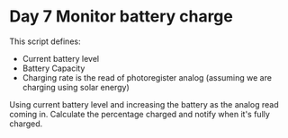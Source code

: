 # Day 7 Monitor battery charge

This script defines:
- Current battery level
- Battery Capacity
- Charging rate is the read of photoregister analog (assuming we are charging using solar energy)

Using current battery level and increasing the battery as the analog read coming in.
Calculate the percentage charged and notify when it's fully charged.